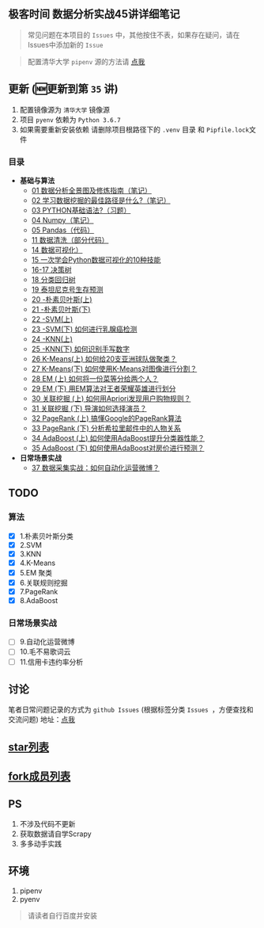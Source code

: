 ## 极客时间 数据分析实战45讲详细笔记
> 常见问题在本项目的 `Issues` 中，其他按住不表，如果存在疑问，请在Issues中添加新的 `Issue`

> 配置清华大学 `pipenv` 源的方法请 [点我](https://github.com/xiaomiwujiecao/DataAnalysisInAction/issues/9)

## 更新 (🆕更新到第 `35` 讲)

1. 配置镜像源为 `清华大学` 镜像源
2. 项目 `pyenv` 依赖为 `Python 3.6.7`
3. 如果需要重新安装依赖 请删除项目根路径下的 `.venv` 目录 和 `Pipfile.lock`文件
### 目录

-  **基础与算法**
    - [01 数据分析全景图及修炼指南（笔记）](./01/README.md)
    - [02 学习数据挖掘的最佳路径是什么?（笔记）](./02/README.md)
    - [03 PYTHON基础语法?（习题）](./03/README.md)
    - [04 Numpy（笔记）](./04/README.md)
    - [05 Pandas（代码）](./05/README.md)
    - [11 数据清洗（部分代码）](./11/README.md)
    - [14 数据可视化）](./14/README.md)
    - [15 一次学会Python数据可视化的10种技能](./15/README.md)
    - [16-17 决策树](./16-17/README.md)
    - [18 分类回归树](./18/README.md)
    - [19 泰坦尼克号生存预测](./19/README.md)
    - [20 -朴素贝叶斯(上)](./20/README.md)
    - [21 -朴素贝叶斯(下)](./21/README.md)
    - [22 -SVM(上)](./22/README.md)
    - [23 -SVM(下) 如何进行乳腺癌检测](./23/README.md)
    - [24 -KNN(上)](./24/README.md)
    - [25 -KNN(下) 如何识别手写数字](./25/README.md)
    - [26 K-Means(上) 如何给20支亚洲球队做聚类？](./26/README.md)
    - [27 K-Means(下) 如何使用K-Means对图像进行分割？](./27/README.md)
    - [28 EM (上) 如何将一份菜等分给两个人？](./28/README.md)
    - [29 EM (下) 用EM算法对王者荣耀英雄进行划分](./29/README.md)
    - [30 关联挖掘 (上) 如何用Apriori发现用户购物规则？](./30/README.md)
    - [31 关联挖掘 (下) 导演如何选择演员？](./31/README.md)
    - [32 PageRank (上) 搞懂Google的PageRank算法](./32/README.md)
    - [33 PageRank (下) 分析希拉里邮件中的人物关系](./33/README.md)
    - [34 AdaBoost (上) 如何使用AdaBoost提升分类器性能？](./34/README.md)
    - [35 AdaBoost (下) 如何使用AdaBoost对房价进行预测？](./35/README.md)
- **日常场景实战**
    - [37 数据采集实战：如何自动化运营微博？](./36/README.md)
## TODO

### 算法
- [x] 1.朴素贝叶斯分类
- [x] 2.SVM
- [x] 3.KNN
- [x] 4.K-Means
- [x] 5.EM 聚类
- [x] 6.关联规则挖掘
- [x] 7.PageRank
- [x] 8.AdaBoost
### 日常场景实战
- [ ] 9.自动化运营微博
- [ ] 10.毛不易歌词云
- [ ] 11.信用卡违约率分析

## 讨论 

笔者日常问题记录的方式为 `github Issues`  (根据标签分类 `Issues `，方便查找和交流问题) 
地址：[点我](https://github.com/xiaomiwujiecao/geek-thickink/issues)

##  [star列表](https://github.com/xiaomiwujiecao/DataAnalysisInAction/stargazers)

##  [fork成员列表](https://github.com/xiaomiwujiecao/DataAnalysisInAction/network/members)

## PS

1. 不涉及代码不更新
2. 获取数据请自学Scrapy
3. 多多动手实践  

## 环境

1. pipenv
2. pyenv

> 请读者自行百度并安装
